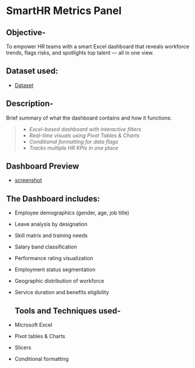 # SmartHR Metrics Panel

## Objective-
To empower HR teams with a smart Excel dashboard that reveals workforce trends, flags risks, and spotlights top talent — all in one view.

## Dataset used:
- <a href="https://github.com/Neha-Kashyap-15/HR_KPI_Performance_Tracker/blob/main/SmartHR%20Metric%20Panel.xlsx">Dataset</a>


## Description-
Brief summary of what the dashboard contains and how it functions:

> - *Excel-based dashboard with interactive filters*  
> - *Real-time visuals using Pivot Tables & Charts*  
> - *Conditional formatting for data flags*  
> - *Tracks multiple HR KPIs in one place*

## Dashboard Preview
- <a href="https://github.com/Neha-Kashyap-15/HR_KPI_Performance_Tracker/blob/main/SmartHR%20Metric%20Panel%20-%20Screenshot.png">screenshot</a>

## The Dashboard includes:

- Employee demographics (gender, age, job title)
- Leave analysis by designation
- Skill matrix and training needs
- Salary band classification
- Performance rating visualization
- Employment status segmentation
- Geographic distribution of workforce
- Service duration and benefits eligibility

   ## Tools and Techniques used-

 - Microsoft Excel
 - Pivot tables & Charts
 - Slicers
 - Conditional formatting

 
